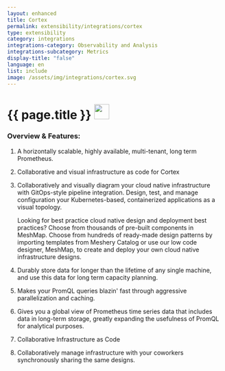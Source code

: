 ```yaml
---
layout: enhanced
title: Cortex
permalink: extensibility/integrations/cortex
type: extensibility
category: integrations
integrations-category: Observability and Analysis
integrations-subcategory: Metrics
display-title: "false"
language: en
list: include
image: /assets/img/integrations/cortex.svg
---
```


<h1>{{ page.title }} <img src="{{ page.image }}" style="width: 35px; height: 35px;" /></h1>


<!-- This needs replaced with the Category property, not the sub-category.
 #### About: A horizontally scalable, highly available, multi-tenant, long term Prometheus. -->

### Overview & Features:

1. A horizontally scalable, highly available, multi-tenant, long term Prometheus.

2. Collaborative and visual infrastructure as code for Cortex

4. 
    Collaboratively and visually diagram your cloud native infrastructure with GitOps-style pipeline integration. Design, test, and manage configuration your Kubernetes-based, containerized applications as a visual topology.



    Looking for best practice cloud native design and deployment best practices? Choose from thousands of pre-built components in MeshMap. Choose from hundreds of ready-made design patterns by importing templates from Meshery Catalog or use our low code designer, MeshMap, to create and deploy your own cloud native infrastructure designs.



5. Durably store data for longer than the lifetime of any single machine, and use this data for long term capacity planning.

6. Makes your PromQL queries blazin' fast through aggressive parallelization and caching.

7. Gives you a global view of Prometheus time series data that includes data in long-term storage, greatly expanding the usefulness of PromQL for analytical purposes.

8. Collaborative Infrastructure as Code

9. Collaboratively manage infrastructure with your coworkers synchronously sharing the same designs.

